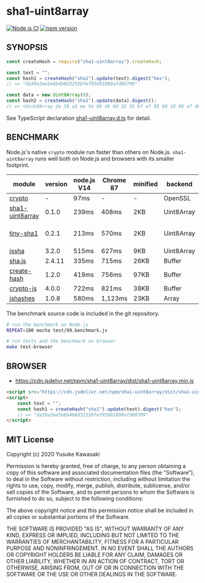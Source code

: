 # sha1-uint8array

[![Node.js CI](https://github.com/kawanet/sha1-uint8array/workflows/Node.js%20CI/badge.svg?branch=master)](https://github.com/kawanet/sha1-uint8array/actions/)
[![npm version](https://badge.fury.io/js/sha1-uint8array.svg)](https://www.npmjs.com/package/sha1-uint8array)

## SYNOPSIS

```js
const createHash = require("sha1-uint8array").createHash;

const text = "";
const hash1 = createHash("sha1").update(text).digest("hex");
// => "da39a3ee5e6b4b0d3255bfef95601890afd80709"

const data = new Uint8Array(0);
const hash2 = createHash("sha1").update(data).digest();
// => <Uint8Array da 39 a3 ee 5e 6b 4b 0d 32 55 bf ef 95 60 18 90 af d8 07 09>
```

See TypeScript declaration
[sha1-uint8array.d.ts](https://github.com/kawanet/sha1-uint8array/blob/master/types/sha1-uint8array.d.ts)
for detail.

## BENCHMARK

Node.js's native `crypto` module run faster than others on Node.js.
`sha1-uint8array` runs well both on Node.js and browsers with its smaller footprint.

|module|version|node.js V14|Chrome 87|minified|backend|note|
|---|---|---|---|---|---|---|
|[crypto](https://nodejs.org/api/crypto.html)|-|97ms|-|-|OpenSSL||
|[sha1-uint8array](http://github.com/kawanet/sha1-uint8array)|0.1.0|239ms|408ms|2KB|Uint8Array|👍|
|[tiny-sha1](https://npmjs.com/package/tiny-sha1)|0.2.1|213ms|570ms|2KB|Uint8Array|tiny-sha1/dist/tiny-sha1.js|
|[jssha](https://npmjs.com/package/jssha)|3.2.0|515ms|627ms|9KB|Uint8Array|jssha/dist/sha1.js|
|[sha.js](https://npmjs.com/package/sha.js)|2.4.11|335ms|715ms|26KB|Buffer|sha.js/sha1.js|
|[create-hash](https://npmjs.com/package/create-hash)|1.2.0|419ms|756ms|97KB|Buffer|create-hash/browser.js|
|[crypto-js](https://npmjs.com/package/crypto-js)|4.0.0|722ms|821ms|38KB|Buffer|crypto-js/sha1.js|
|[jshashes](https://npmjs.com/package/jshashes)|1.0.8|580ms|1,123ms|23KB|Array|jshashes/hashes.js|

The benchmark source code is included in the git repository.

```sh
# run the benchmark on Node.js
REPEAT=100 mocha test/99.benchmark.js

# run tests and the benchmark on browser
make test-browser
```

## BROWSER

- https://cdn.jsdelivr.net/npm/sha1-uint8array/dist/sha1-uint8array.min.js

```html
<script src="https://cdn.jsdelivr.net/npm/sha1-uint8array/dist/sha1-uint8array.min.js"></script>
<script>
    const text = "";
    const hash1 = createHash("sha1").update(text).digest("hex");
    // => "da39a3ee5e6b4b0d3255bfef95601890afd80709"
</script>
```

## MIT License

Copyright (c) 2020 Yusuke Kawasaki

Permission is hereby granted, free of charge, to any person obtaining a copy of this software and associated
documentation files (the "Software"), to deal in the Software without restriction, including without limitation the
rights to use, copy, modify, merge, publish, distribute, sublicense, and/or sell copies of the Software, and to permit
persons to whom the Software is furnished to do so, subject to the following conditions:

The above copyright notice and this permission notice shall be included in all copies or substantial portions of the
Software.

THE SOFTWARE IS PROVIDED "AS IS", WITHOUT WARRANTY OF ANY KIND, EXPRESS OR IMPLIED, INCLUDING BUT NOT LIMITED TO THE
WARRANTIES OF MERCHANTABILITY, FITNESS FOR A PARTICULAR PURPOSE AND NONINFRINGEMENT. IN NO EVENT SHALL THE AUTHORS OR
COPYRIGHT HOLDERS BE LIABLE FOR ANY CLAIM, DAMAGES OR OTHER LIABILITY, WHETHER IN AN ACTION OF CONTRACT, TORT OR
OTHERWISE, ARISING FROM, OUT OF OR IN CONNECTION WITH THE SOFTWARE OR THE USE OR OTHER DEALINGS IN THE SOFTWARE.
